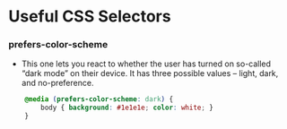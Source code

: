 # Useful CSS Selectors

### prefers-color-scheme
* This one lets you react to whether the user has turned on so-called “dark mode” on their device. It has three possible values – light, dark, and no-preference.
```CSS
    @media (prefers-color-scheme: dark) {
        body { background: #1e1e1e; color: white; }
    }
```

